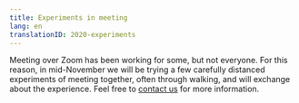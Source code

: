 ```yaml
---
title: Experiments in meeting
lang: en
translationID: 2020-experiments
---
```

Meeting over Zoom has been working for some, but not everyone. For this reason, in mid-November we will be trying a few carefully distanced experiments of meeting together, often through walking, and will exchange about the experience. Feel free to [contact us](/contact) for more information.
